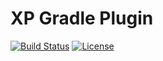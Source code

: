# XP Gradle Plugin

[![Build Status](https://travis-ci.org/enonic/xp-gradle-plugin.svg?branch=master)](https://travis-ci.org/enonic/xp-gradle-plugin)
[![License](https://img.shields.io/github/license/enonic/xp-gradle-plugin.svg)](http://www.apache.org/licenses/LICENSE-2.0.html)
